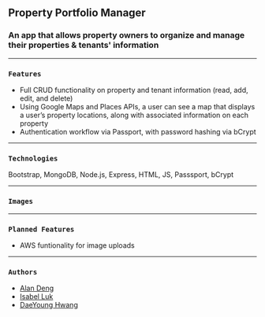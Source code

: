 ## Property Portfolio Manager

### An app that allows property owners to organize and manage their properties & tenants' information

------------------------------
### `Features`

- Full CRUD functionality on property and tenant information (read, add, edit, and delete)
- Using Google Maps and Places APIs, a user can see a map that displays a user’s property locations, along with associated information on each property
- Authentication workflow via Passport, with password hashing via bCrypt

-------------------------------
### `Technologies` <a name="Technologies"></a>

Bootstrap, MongoDB, Node.js, Express, HTML, JS, Passsport, bCrypt

-------------------------------
### `Images` <a name="Images"></a>



-------------------------------
### `Planned Features` <a name="Planned-Features"></a>

- AWS funtionality for image uploads

-------------------------------
### `Authors` <a name="Authors"></a>

- [Alan Deng](https://www.github.com/alan-deng) 
- [Isabel Luk](https://www.github.com/isabellukk) 
- [DaeYoung Hwang](https://www.github.com/style6513) 


